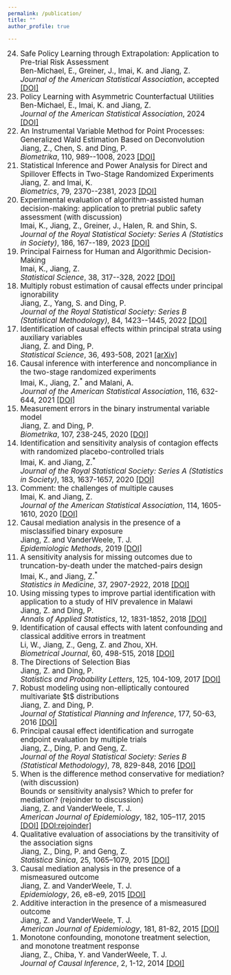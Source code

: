 ```yaml
---
permalink: /publication/
title: ""
author_profile: true

---
```


   
<ol reversed style="font-size:17px">
    <li>
  Safe Policy Learning through Extrapolation: Application to Pre-trial Risk Assessment<br>
  Ben-Michael, E., Greiner, J., Imai, K. and Jiang, Z.    <br>
  <i>Journal of the American Statistical Association</i>,  accepted
  <a href="https://www.tandfonline.com/doi/full/10.1080/01621459.2025.2489135">[DOI]</a>   
  </li>
   
  <li>
  Policy Learning with Asymmetric Counterfactual Utilities<br>
  Ben-Michael, E., Imai, K. and Jiang, Z.    <br>
  <i>Journal of the American Statistical Association</i>,  2024
  <a href="https://doi.org/10.1080/01621459.2023.2300507">[DOI]</a>   
  </li>

  <li>
  An Instrumental Variable Method for Point Processes: Generalized Wald Estimation Based on Deconvolution<br>
  Jiang, Z., Chen, S. and Ding, P.      <br>
  <i>Biometrika</i>, 110, 989--1008, 2023
  <a href="https://doi.org/10.1093/biomet/asad005">[DOI]</a>   
  </li>
  
  <li>
  Statistical Inference and Power Analysis for Direct and Spillover Effects in Two-Stage Randomized Experiments<br>
  Jiang, Z. and Imai, K.      <br>
  <i>Biometrics</i>, 79, 2370--2381, 2023
  <a href="https://doi.org/10.1111/biom.13782">[DOI]</a>   
  </li>
  
  <li>
  Experimental evaluation of algorithm-assisted human decision-making: application to pretrial public safety assessment (with discussion) <br>
  Imai, K., Jiang, Z., Greiner, J., Halen, R. and Shin, S.      <br>
  <i>Journal of the Royal Statistical Society: Series A (Statistics in Society)</i>, 186, 167--189, 2023   
  <a href="https://doi.org/10.1093/jrsssa/qnad010">[DOI]</a>  
  </li>
  
  <li>
  Principal Fairness for Human and Algorithmic Decision-Making<br>
  Imai, K., Jiang, Z.    <br>
  <i>Statistical Science</i>, 38, 317--328, 2022
  <a href="https://doi.org/10.1214/22-STS872">[DOI]</a>   
  </li>

  <li>
  Multiply robust estimation of causal effects under principal ignorability<br>
  Jiang, Z., Yang, S. and Ding, P.      <br>
  <i>Journal of the Royal Statistical Society: Series B (Statistical Methodology)</i>, 84, 1423--1445, 2022   
  <a href="https://rss.onlinelibrary.wiley.com/doi/10.1111/rssb.12538">[DOI]</a>   
  </li>

  <li>
  Identification of causal effects within principal strata using auxiliary variables <br>
  Jiang, Z. and Ding, P.        <br>
  <i>Statistical Science</i>, 36, 493-508, 2021   
  <a href="https://arxiv.org/abs/2008.02703">[arXiv]</a>  
  </li>
  

  <li>
  Causal inference with interference and noncompliance in the two-stage randomized experiments <br>
  Imai, K., Jiang, Z.<sup>*</sup>   and Malani, A.     <br>
  <i>Journal of the American Statistical Association</i>, 116, 632-644, 2021
  <a href="https://doi.org/10.1080/01621459.2020.1775612">[DOI]</a>  
  </li>
   

  <li>
  Measurement errors in the binary instrumental variable model <br>
  Jiang, Z. and Ding, P.      <br>
  <i>Biometrika</i>, 107, 238-245, 2020
  <a href="https://doi.org/10.1093/biomet/asz060">[DOI]</a>  
  </li>
   

  <li>
  Identification and sensitivity analysis of contagion effects with randomized placebo-controlled trials <br>
  Imai, K. and Jiang, Z.<sup>*</sup>        <br>
  <i>Journal of the Royal Statistical Society: Series A (Statistics in Society)</i>, 183, 1637-1657, 2020
  <a href="https://doi.org/10.1111/rssa.12528">[DOI]</a>  
  </li>

  <li>
  Comment: the challenges of multiple causes <br>
   Imai, K. and Jiang, Z.    <br>
  <i>Journal of the American Statistical Association</i>, 114, 1605-1610, 2020  
  <a href="https://doi.org/10.1080/01621459.2019.1689137">[DOI]</a>  
  </li>
   

  <li>
  Causal mediation analysis in the presence of a misclassified binary exposure <br>
  Jiang, Z. and VanderWeele, T. J.      <br>
  <i>Epidemiologic Methods</i>, 2019   
  <a href="https://doi.org/10.1515/em-2016-0006">[DOI]</a>  
  </li>

  <li>
  A sensitivity analysis for missing outcomes due to truncation-by-death under the matched-pairs design <br>
  Imai, K., and Jiang, Z.<sup>*</sup>    <br>
  <i>Statistics in Medicine</i>, 37, 2907-2922, 2018  
  <a href="https://doi.org/10.1002/sim.7802">[DOI]</a>  
  </li>
   
  
  <li>
  Using missing types to improve partial identification with application to a study of HIV prevalence in Malawi <br>
  Jiang, Z. and Ding, P.    <br>
  <i>Annals of Applied Statistics</i>, 12, 1831-1852, 2018
  <a href="https://doi.org/10.1214/17-aoas1133">[DOI]</a>   
  </li>
   

  <li>
  Identification of causal effects with latent confounding and classical additive errors in treatment <br>
   Li, W., Jiang, Z., Geng, Z. and Zhou, XH.     <br>
  <i>Biometrical Journal</i>, 60, 498-515, 2018  
  <a href="https://doi.org/10.1002/bimj.201700048">[DOI]</a>
  </li>
   

  <li>
  The Directions of Selection Bias <br>
  Jiang, Z. and Ding, P.    <br>
  <i>Statistics and Probability Letters</i>, 125, 104-109, 2017
  <a href="https://doi.org/10.1016/j.spl.2017.01.022">[DOI]</a>
  </li>

  <li>
  Robust modeling using non-elliptically contoured multivariate $t$ distributions <br>
  Jiang, Z. and Ding, P.    <br>
  <i>Journal of Statistical Planning and Inference</i>, 177, 50-63, 2016  
  <a href="https://doi.org/10.1016/j.jspi.2016.04.004">[DOI]</a>
  </li>
   
      

  <li>
  Principal causal effect identification and surrogate endpoint evaluation by multiple trials <br>
  Jiang, Z., Ding, P. and Geng, Z.   <br>
  <i>Journal of the Royal Statistical Society: Series B (Statistical Methodology)</i>, 78, 829-848, 2016 
  <a href="https://doi.org/10.1111/rssb.12135">[DOI]</a>  
  </li>

  <li>
  When is the difference method conservative for mediation? (with discussion) <br>
  Bounds or sensitivity analysis? Which to prefer for mediation?  (rejoinder to discussion) <br>
  Jiang, Z. and VanderWeele, T. J.  <br>
  <i>American Journal of Epidemiology</i>, 182, 105–117, 2015  
  <a href="https://doi.org/10.1093/aje/kwv059">[DOI]</a>  
  <a href="https://doi.org/10.1093/aje/kwv058">[DOI:rejoinder]</a>  
  </li>
   
       

  <li>
  Qualitative evaluation of associations by the transitivity of the association signs <br>
  Jiang, Z., Ding, P. and Geng, Z.   <br>
  <i>Statistica Sinica</i>, 25, 1065–1079, 2015 
  <a href="https://doi.org/10.5705/ss.2013.095">[DOI]</a>  
  </li>
   
   
 <li>
  Causal mediation analysis in the presence of a mismeasured outcome <br>
  Jiang, Z. and VanderWeele, T. J.  <br>
  <i>Epidemiology</i>, 26, e8-e9, 2015  
  <a href="https://doi.org/10.1097/ede.0000000000000204">[DOI]</a>  
  </li>
   
  <li>
  Additive interaction in the presence of a mismeasured outcome <br>
  Jiang, Z. and VanderWeele, T. J.  <br>
  <i>American Journal of Epidemiology</i>, 181, 81-82, 2015  
  <a href="https://doi.org/10.1093/aje/kwu351">[DOI]</a>  
  </li>
   
  <li>
  Monotone confounding, monotone treatment selection, and monotone treatment response <br>
  Jiang, Z., Chiba, Y.  and VanderWeele, T. J.  <br>
  <i>Journal of Causal Inference</i>, 2, 1-12, 2014  
  <a href="https://doi.org/10.1515/jci-2012-0006">[DOI]</a>  
  </li>

  </ol>



<!--
## Publications

1. <span style="font-size:0.9em;">**Multiply robust estimation of causal effects under principal ignorability**    
   **Jiang, Z.**, Yang, S. and Ding, P.         
  *Journal of the Royal Statistical Society: Series B (Statistical Methodology)*, **84**, 1423--1445, 2022 [[arXiv](https://arxiv.org/abs/2012.01615)][[DOI](https://doi.org/10.1111/rssb.12538)]   
1. <span style="font-size:0.9em;">**Experimental evaluation of algorithm-assisted human decision-making: application to pretrial public safety assessment (with discussion)**    
   Imai, K., **Jiang, Z.**, Greiner, J., Halen, R. and Shin, S.         
  *Journal of the Royal Statistical Society: Series A (Statistics in Society)*, 2021, accepted [[arXiv](https://arxiv.org/abs/2012.02845)]
1. <span style="font-size:0.9em;">**Identification of causal effects within principal strata using auxiliary variables**    
   **Jiang, Z.** and Ding, P.       
   *Statistical Sciences*, **36**, 493-508, 2021  [[arXiv](https://arxiv.org/abs/2008.02703)]
1. <span style="font-size:0.9em;">**Causal inference with interference and noncompliance in the two-stage randomized experiments**    
  Imai, K., **Jiang, Z.** and Malani, A.        
  *Journal of the American Statistical Association*, **116**, 632-644, 2021  [[DOI](https://doi.org/10.1080/01621459.2020.1775612)]
1. <span style="font-size:0.9em;">**Measurement errors in the binary instrumental variable model**    
   *Jiang, Z.* and Ding, P.      
  *Biometrika*,  **107**, 238-245, 2020  [[DOI](https://doi.org/10.1093/biomet/asz060)]  
1. <span style="font-size:0.9em;">**Identification and sensitivity analysis of contagion effects with randomized placebo-controlled trials**    
  Imai, K. and **Jiang, Z.**<sup>*</sup>                                        
  *Journal of the Royal Statistical Society: Series A (Statistics in Society)*,**183**, 1637-1657, 2020   [[DOI](https://doi.org/10.1111/rssa.12528)]
1. <span style="font-size:0.9em;">**Comment: The challenges of multiple causes**    
   Imai, K. and **Jiang, Z.**   
   *Journal of the American Statistical Association*, **114**, 1605-1610, 2020  [[DOI](https://doi.org/10.1080/01621459.2019.1689137)]      
1. <span style="font-size:0.9em;">**Causal mediation analysis in the presence of a misclassified binary exposure**    
   **Jiang, Z.** and VanderWeele, T. J.    
   *Epidemiologic Methods*, 2019  [[DOI](https://www.degruyter.com/document/doi/10.1515/em-2016-0006/html)]     
1. <span style="font-size:0.9em;">**A sensitivity analysis for missing outcomes due to truncation-by-death under the matched-pairs design**      
    Imai, K., and **Jiang, Z.**<sup>*</sup>                            
   *Statistics in Medicine*, **37**, 2907-2922, 2018    [[DOI](https://doi.org/10.1002/sim.7802)]       
1. <span style="font-size:0.9em;">**Using missing types to improve partial identification with application to a study of HIV prevalence in Malawi**    
   **Jiang, Z.** and Ding, P.   
   *Annals of Applied Statistics*, **12**, 1831-1852, 2018   [[DOI](https://doi.org/10.1214/17-aoas1133)] 
1. <span style="font-size:0.9em;">**Identification of causal effects in the presence of measurement error and latent confounding**    
   Li, W., **Jiang, Z.**, Geng, Z. and Zhou, XH.      
   *Biometrical Journal*, **60**, 498-515, 2018  [[DOI](https://doi.org/10.1002/bimj.201700048)]   
1. <span style="font-size:0.9em;">**The Directions of Selection Bias**    
   **Jiang, Z.** and Ding, P.       
   *Statistics and Probability Letters*, **125**, 104-109, 2017  [[DOI](https://doi.org/10.1016/j.spl.2017.01.022)]       
1. <span style="font-size:0.9em;">**Robust modeling using non-elliptically contoured multivariate $t$ distributions**    
   **Jiang, Z.** and Ding, P.     
   *Journal of Statistical Planning and Inference*,**177**, 50-63, 2016  [[DOI](https://doi.org/10.1016/j.jspi.2016.04.004)]    
1. <span style="font-size:0.9em;">**Principal causal effect identification and surrogate endpoint evaluation by multiple trials**    
   **Jiang, Z.**, Ding, P. and Geng, Z.  
   *Journal of the Royal Statistical Society: Series B (Statistical Methodology)*, **78**, 829-848, 2016  [[DOI](https://doi.org/10.1111/rssb.12135)]    
1. <span style="font-size:0.9em;">**When is the difference method conservative for mediation? (With discussion)**  
   **Bounds or sensitivity analysis? Which to prefer for mediation?  (Rejoinder to discussion)**                                                                             
   **Jiang, Z.** and VanderWeele, T. J.     
   *American Journal of Epidemiology*, **182**, 115-117, 2015  [[DOI](https://doi.org/10.1093/aje/kwv059)][[DOI:rejoinder](https://doi.org/10.1093/aje/kwv058)]      
1. <span style="font-size:0.9em;">**Qualitative evaluation of associations by the transitivity of the association signs**    
   **Jiang, Z.**, Ding, P. and Geng, Z.   
   *Statistica Sinica*, **182**, **25**, 1065-1079, 2015 [[DOI](https://doi.org/10.5705/ss.2013.095)]  
1. <span style="font-size:0.9em;">**Causal mediation analysis in the presence of a mismeasured outcome**      
    **Jiang, Z.** and VanderWeele, T. J.         
    *Epidemiology*, **26**, e8-e9, 2015  [[DOI](https://doi.org/10.1097/ede.0000000000000204)]
1. <span style="font-size:0.9em;">**Additive interaction in the presence of a mismeasured outcome**      
    **Jiang, Z.** and VanderWeele, T. J.         
    *American Journal of Epidemiology*, **181**, 81-82, 2015  [[DOI](https://doi.org/10.1093/aje/kwu351)]
1. <span style="font-size:0.9em;">**Monotone confounding, monotone treatment selection, and monotone treatment response**      
    **Jiang, Z.** and VanderWeele, T. J.         
    *Journal of Causal Inference*, **2**, 1-12, 2015  [[DOI](https://doi.org/10.1515/jci-2012-0006)]
-->
